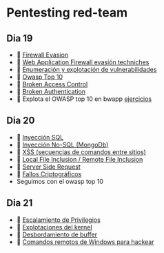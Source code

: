 # Pentesting red-team



## Dia 19


- 📗 [Firewall Evasion](./firewall-evasion.md)
- 📗 [Web Application Firewall evasión techniches](./firewall-evasion-techniques.md)
- 📗 [Enumeración y explotación de vulnerabilidades](./vulnerabilities-enumeration-exploitation.md)
- 📗 [Owasp Top 10](./xss-cross-site-scripting.es.md)
- 📗 [Broken Access Control](./broken-access-control.md)
- 📗 [Broken Authentication](./broken-authentication.md)
- 🧪 Explota el OWASP top 10 en bwapp [ejercicios](https://github.com/breatheco-de/owasp-top10-exercises)


## Dia 20

- 📗 [Inyección SQL](./sql-injection.md)
- 📗 [Inyección No-SQL (MongoDb)](./no-sql-injection-mongodb.md)
- 📗 [XSS (secuencias de comandos entre sitios)](./xss-cross-site-scripting.md)
- 📗 [Local File Inclusion / Remote File Inclusion](./local-file-inclusion-remote-file-inclusion.md)
- 📗 [Server Side Request](./server-side-request-forgery.md)
- 📗 [Fallos Criptográficos](./cryptographic-failures.md)
- Seguimos con el owasp top 10
  
## Dia 21

- 📗 [Escalamiento de Privilegios](./privilege-escalation.md)
- 📗 [Explotaciones del kernel](./kernel-exploit.md)
- 📗 [Desbordamiento de buffer](./buffer-overflow.md)
- 📗 [Comandos remotos de Windows para hackear](./windows-remote-hacking-commands.md)


